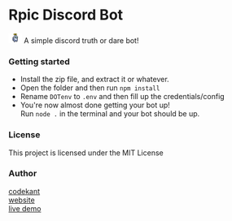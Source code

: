 # Rpic Discord Bot
<img src="https://raw.githubusercontent.com/codekant/rpic/master/src/raw/images/amogus.png" height="20"> A simple discord truth or dare bot!

### Getting started 
* Install the zip file, and extract it or whatever.
* Open the folder and then run 
```npm install```
* Rename `DOTenv` to `.env` and then fill up the credentials/config
* You're now almost done getting your bot up! <br> Run 
```node .``` in the terminal and your bot should be up.

### License
This project is licensed under the MIT License

### Author
[codekant](https://github.com/codekant) 
<br>
[website](https://kant.gq)
<br>
[live demo](https://discord.com/api/oauth2/authorize?client_id=619490565154668546&permissions=67161152&scope=bot)
